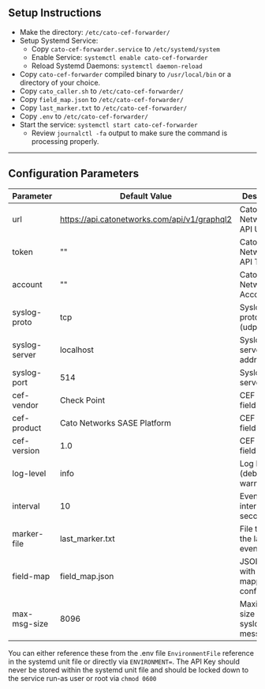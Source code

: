 ## Setup Instructions
* Make the directory: `/etc/cato-cef-forwarder/`
* Setup Systemd Service:
  * Copy `cato-cef-forwarder.service` to `/etc/systemd/system`
  * Enable Service: `systemctl enable cato-cef-forwarder`
  * Reload Systemd Daemons: `systemctl daemon-reload`
* Copy `cato-cef-forwarder` compiled binary to `/usr/local/bin` or a directory of your choice.
* Copy `cato_caller.sh` to `/etc/cato-cef-forwarder/`
* Copy `field_map.json` to `/etc/cato-cef-forwarder/`
* Copy `last_marker.txt` to `/etc/cato-cef-forwarder/`
* Copy `.env` to `/etc/cato-cef-forwarder/`
* Start the service: `systemctl start cato-cef-forwarder`
  * Review `journalctl -fa` output to make sure the command is processing properly.

---

## Configuration Parameters

| Parameter | Default Value | Description |
|-----------|---------------|-------------|
| url | https://api.catonetworks.com/api/v1/graphql2 | Cato Networks API URL |
| token | "" | Cato Networks API Token |
| account | "" | Cato Networks Account ID |
| syslog-proto | tcp | Syslog protocol (udp/tcp) |
| syslog-server | localhost | Syslog server address |
| syslog-port | 514 | Syslog server port |
| cef-vendor | Check Point | CEF vendor field |
| cef-product | Cato Networks SASE Platform | CEF product field |
| cef-version | 1.0 | CEF version field |
| log-level | info | Log level (debug, info, warn, error) |
| interval | 10 | Event fetch interval in seconds |
| marker-file | last_marker.txt | File to store the last event marker |
| field-map | field_map.json | JSON file with field mapping configuration |
| max-msg-size | 8096 | Maximum size of a syslog message |

You can either reference these from the .env file `EnvironmentFile` reference in the systemd unit file or directly via `ENVIRONMENT=`. The API Key should never be stored within the systemd unit file and should be locked down to the service run-as user or root via `chmod 0600`

